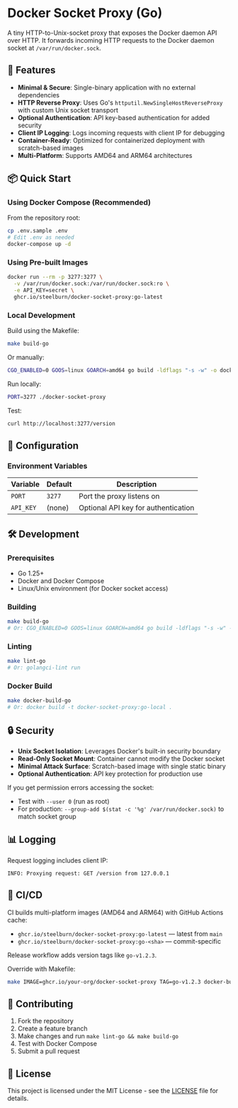# Docker Socket Proxy (Go)

A tiny HTTP-to-Unix-socket proxy that exposes the Docker daemon API over HTTP.
It forwards incoming HTTP requests to the Docker daemon socket at `/var/run/docker.sock`.

## 🚀 Features

- **Minimal & Secure**: Single-binary application with no external dependencies
- **HTTP Reverse Proxy**: Uses Go's `httputil.NewSingleHostReverseProxy` with custom Unix socket transport
- **Optional Authentication**: API key-based authentication for added security
- **Client IP Logging**: Logs incoming requests with client IP for debugging
- **Container-Ready**: Optimized for containerized deployment with scratch-based images
- **Multi-Platform**: Supports AMD64 and ARM64 architectures

## 📦 Quick Start

### Using Docker Compose (Recommended)

From the repository root:
```bash
cp .env.sample .env
# Edit .env as needed
docker-compose up -d
```

### Using Pre-built Images

```bash
docker run --rm -p 3277:3277 \
  -v /var/run/docker.sock:/var/run/docker.sock:ro \
  -e API_KEY=secret \
  ghcr.io/steelburn/docker-socket-proxy:go-latest
```

### Local Development

Build using the Makefile:
```bash
make build-go
```

Or manually:
```bash
CGO_ENABLED=0 GOOS=linux GOARCH=amd64 go build -ldflags "-s -w" -o docker-socket-proxy ./cmd/docker-socket-proxy
```

Run locally:
```bash
PORT=3277 ./docker-socket-proxy
```

Test:
```bash
curl http://localhost:3277/version
```

## 🔧 Configuration

### Environment Variables

| Variable | Default | Description |
|----------|---------|-------------|
| `PORT` | `3277` | Port the proxy listens on |
| `API_KEY` | (none) | Optional API key for authentication |

## 🛠️ Development

### Prerequisites

- Go 1.25+
- Docker and Docker Compose
- Linux/Unix environment (for Docker socket access)

### Building

```bash
make build-go
# Or: CGO_ENABLED=0 GOOS=linux GOARCH=amd64 go build -ldflags "-s -w" -o docker-socket-proxy ./cmd/docker-socket-proxy
```

### Linting

```bash
make lint-go
# Or: golangci-lint run
```

### Docker Build

```bash
make docker-build-go
# Or: docker build -t docker-socket-proxy:go-local .
```

## 🔒 Security

- **Unix Socket Isolation**: Leverages Docker's built-in security boundary
- **Read-Only Socket Mount**: Container cannot modify the Docker socket
- **Minimal Attack Surface**: Scratch-based image with single static binary
- **Optional Authentication**: API key protection for production use

If you get permission errors accessing the socket:
- Test with `--user 0` (run as root)
- For production: `--group-add $(stat -c '%g' /var/run/docker.sock)` to match socket group

## 📊 Logging

Request logging includes client IP:
```
INFO: Proxying request: GET /version from 127.0.0.1
```

## 🚢 CI/CD

CI builds multi-platform images (AMD64 and ARM64) with GitHub Actions cache:
- `ghcr.io/steelburn/docker-socket-proxy:go-latest` — latest from `main`
- `ghcr.io/steelburn/docker-socket-proxy:go-<sha>` — commit-specific

Release workflow adds version tags like `go-v1.2.3`.

Override with Makefile:
```bash
make IMAGE=ghcr.io/your-org/docker-socket-proxy TAG=go-v1.2.3 docker-build-go
```

## 🤝 Contributing

1. Fork the repository
2. Create a feature branch
3. Make changes and run `make lint-go && make build-go`
4. Test with Docker Compose
5. Submit a pull request

## 📄 License

This project is licensed under the MIT License - see the [LICENSE](LICENSE) file for details.
